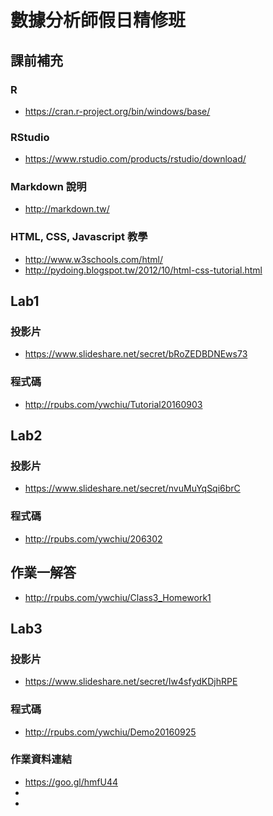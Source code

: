 # 數據分析師假日精修班

## 課前補充

### R 
- https://cran.r-project.org/bin/windows/base/

### RStudio
- https://www.rstudio.com/products/rstudio/download/

### Markdown 說明
- http://markdown.tw/

### HTML, CSS, Javascript 教學
- http://www.w3schools.com/html/
- http://pydoing.blogspot.tw/2012/10/html-css-tutorial.html

## Lab1

### 投影片
- https://www.slideshare.net/secret/bRoZEDBDNEws73

### 程式碼
- http://rpubs.com/ywchiu/Tutorial20160903

## Lab2
### 投影片
- https://www.slideshare.net/secret/nvuMuYqSqi6brC

### 程式碼
- http://rpubs.com/ywchiu/206302

## 作業一解答
- http://rpubs.com/ywchiu/Class3_Homework1

## Lab3
### 投影片
- https://www.slideshare.net/secret/Iw4sfydKDjhRPE

### 程式碼
- http://rpubs.com/ywchiu/Demo20160925

### 作業資料連結
- https://goo.gl/hmfU44
- 
- 
